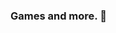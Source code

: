 ### Games and more.  👋

<!--
**communityus/CommunityUs** checkout some of our ✨ _star_ ✨ repos.

Projects we are working on:

- 🔭 (TLE)[https://github.com/communityus/TLE] a GPL client and non-copyleft mostly MIT client...
- 🌱 I’m currently learning ...
- 👯 I’m looking to collaborate on ...
- 🤔 I’m looking for help with ...
- 💬 Ask me about ...
- 📫 How to reach me: ...
- 😄 Pronouns: ...
- ⚡ Fun fact: ...
-->
